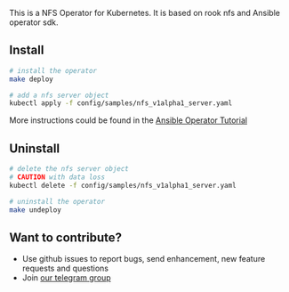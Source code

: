 This is a NFS Operator for Kubernetes. It is based on rook nfs and Ansible operator sdk.

## Install
```bash
# install the operator
make deploy

# add a nfs server object
kubectl apply -f config/samples/nfs_v1alpha1_server.yaml
```
More instructions could be found in the [Ansible Operator Tutorial](https://sdk.operatorframework.io/docs/building-operators/ansible/tutorial/)

## Uninstall
```bash
# delete the nfs server object
# CAUTION with data loss
kubectl delete -f config/samples/nfs_v1alpha1_server.yaml

# uninstall the operator
make undeploy
```

## Want to contribute?
* Use github issues to report bugs, send enhancement, new feature requests and questions
* Join [our telegram group](https://t.me/nfs_operator)
